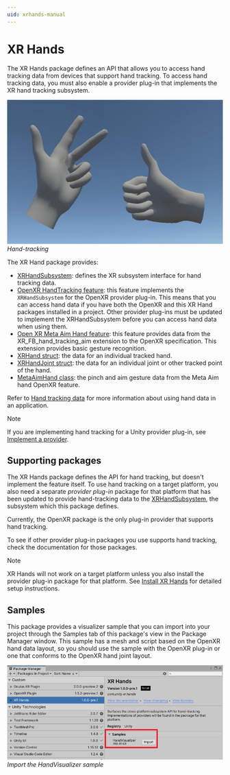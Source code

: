 ```yaml
---
uid: xrhands-manual
---
```

# XR Hands

The XR Hands package defines an API that allows you to access hand tracking data from devices that support hand tracking. To access hand tracking data, you must also enable a provider plug-in that implements the XR hand tracking subsystem.

![image alt text](images/hand-tracking.jpg)<br />*Hand-tracking*

The XR Hand package provides:

* [XRHandSubsystem](xref:UnityEngine.XR.Hands.XRHandSubsystem): defines the XR subsystem interface for hand  tracking data.
* [OpenXR HandTracking feature](xref:xrhands-openxr-hands-feature): this feature implements the `XRHandSubsystem` for the OpenXR provider plug-in. This means that you can access hand data if you have both the OpenXR and this XR Hand packages installed in a project. Other provider plug-ins must be updated to implement the XRHandSubsystem before you can access hand data when using them.
* [Open XR Meta Aim Hand feature](xref:xrhands-meta-aim-feature): this feature provides data from the XR_FB_hand_tracking_aim  extension to the OpenXR specification. This extension provides basic gesture recognition. 
* [XRHand struct](xref:UnityEngine.XR.Hands.XRHand): the data for an individual tracked hand.
* [XRHandJoint struct](xref:UnityEngine.XR.Hands.XRHandJoint): the data for an individual joint or other tracked point of the hand.
* [MetaAimHand class](xref:UnityEngine.XR.Hands.MetaAimHand): the pinch and aim gesture data from the Meta Aim hand OpenXR feature.

Refer to [Hand tracking data](xref:xrhands-tracking-data) for more information about using hand data in an application.

> [!NOTE]
> If you are implementing hand tracking for a Unity provider plug-in, see [Implement a provider](xref:xrhands-implement-a-provider).

## Supporting packages

The XR Hands package defines the API for hand tracking, but doesn't implement the feature itself. To use hand tracking on a target platform, you also need a separate *provider plug-in* package for that platform that has been updated to provide hand-tracking data to the [XRHandSubsystem](xref:UnityEngine.XR.Hands.XRHandSubsystem), the subsystem which this package defines.

Currently, the OpenXR package is the only plug-in provider that supports hand tracking.

To see if other provider plug-in packages you use supports hand tracking, check the documentation for those packages.

> [!NOTE]
> XR Hands will not work on a target platform unless you also install the provider plug-in package for that platform. See [Install XR Hands](xref:xrhands-install) for detailed setup instructions.

## Samples

This package provides a visualizer sample that you can import into your project through the Samples tab of this package's view in the Package Manager window. This sample has a mesh and script based on the OpenXR hand data layout, so you should use the sample with the OpenXR plug-in or one that conforms to the OpenXR hand joint layout.

![Import the HandVisualizer sample](images/import-vis-sample.png)<br/>*Import the HandVisualizer sample*
